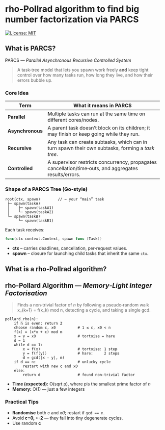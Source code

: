 # rho-Pollrad algorithm to find big number factorization via PARCS

[![License: MIT](https://img.shields.io/badge/License-MIT-yellow.svg)](https://opensource.org/licenses/MIT)

## What is PARCS?

PARCS — *Parallel Asynchronous Recursive Controlled System*

> A task‑tree model that lets you spawn work freely **and** keep tight control over how many tasks run, how long they
> live, and how their errors bubble up.

### Core Idea

| Term             | What it means in PARCS                                                                                |
|------------------|-------------------------------------------------------------------------------------------------------|
| **Parallel**     | Multiple tasks can run at the same time on different cores/nodes.                                     |
| **Asynchronous** | A parent task doesn’t block on its children; it may finish or keep going while they run.              |
| **Recursive**    | Any task can create subtasks, which can in turn spawn their own subtasks, forming a *task tree*.      |
| **Controlled**   | A supervisor restricts concurrency, propagates cancellation/time‑outs, and aggregates results/errors. |


### Shape of a PARCS Tree (Go‑style)

```text
root(ctx, spawn)        // ← your “main” task
 ├─ spawn(taskA)
 │    ├─ spawn(taskA1)
 │    └─ spawn(taskA2)
 └─ spawn(taskB)
      └─ spawn(taskB1)
```

Each task receives:

```go
func(ctx context.Context, spawn func (Task))
```

* **ctx** – carries deadlines, cancellation, per‑request values.
* **spawn** – closure for launching child tasks that inherit the same `ctx`.

## What is a rho-Pollrad algorithm?

## rho-Pollard Algorithm — *Memory‑Light Integer Factorisation*

> Finds a non‑trivial factor of *n* by following a pseudo‑random walk  
> x_{k+1} = f(x_k) mod n, detecting a cycle, and taking a single gcd.


```text
pollard_rho(n):
    if n is even: return 2
    choose random c, x0          # 1 ≤ c, x0 < n
    f(x) = (x*x + c) mod n
    x = y = x0                   # tortoise = hare
    d = 1
    while d == 1:
        x = f(x)                 # tortoise: 1 step
        y = f(f(y))              # hare:     2 steps
        d = gcd(|x - y|, n)
    if d == n:                   # unlucky cycle
        restart with new c and x0
    else:
        return d                 # found non‑trivial factor
```

* **Time (expected):** O(sqrt p), where *p*is the smallest prime factor of *n*
* **Memory:** O(1) — just a few integers

### Practical Tips

* **Randomise** both *c* and *x0*; restart if `gcd == n`.
* Avoid **c=0, +-2** — they fall into tiny degenerate cycles.
* Use random **c**



